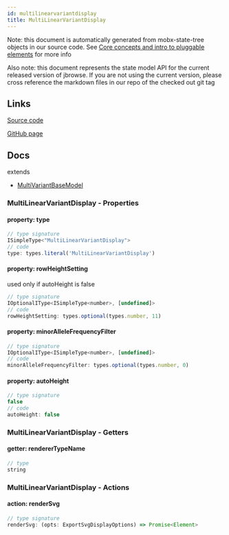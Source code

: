 ```yaml
---
id: multilinearvariantdisplay
title: MultiLinearVariantDisplay
---
```


Note: this document is automatically generated from mobx-state-tree objects in
our source code. See
[Core concepts and intro to pluggable elements](/docs/developer_guide/) for more
info

Also note: this document represents the state model API for the current released
version of jbrowse. If you are not using the current version, please cross
reference the markdown files in our repo of the checked out git tag

## Links

[Source code](https://github.com/GMOD/jbrowse-components/blob/main/plugins/variants/src/MultiLinearVariantDisplay/model.ts)

[GitHub page](https://github.com/GMOD/jbrowse-components/tree/main/website/docs/models/MultiLinearVariantDisplay.md)

## Docs

extends

- [MultiVariantBaseModel](../linearbaredisplay)

### MultiLinearVariantDisplay - Properties

#### property: type

```js
// type signature
ISimpleType<"MultiLinearVariantDisplay">
// code
type: types.literal('MultiLinearVariantDisplay')
```

#### property: rowHeightSetting

used only if autoHeight is false

```js
// type signature
IOptionalIType<ISimpleType<number>, [undefined]>
// code
rowHeightSetting: types.optional(types.number, 11)
```

#### property: minorAlleleFrequencyFilter

```js
// type signature
IOptionalIType<ISimpleType<number>, [undefined]>
// code
minorAlleleFrequencyFilter: types.optional(types.number, 0)
```

#### property: autoHeight

```js
// type signature
false
// code
autoHeight: false
```

### MultiLinearVariantDisplay - Getters

#### getter: rendererTypeName

```js
// type
string
```

### MultiLinearVariantDisplay - Actions

#### action: renderSvg

```js
// type signature
renderSvg: (opts: ExportSvgDisplayOptions) => Promise<Element>
```
